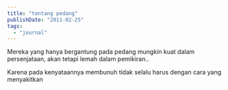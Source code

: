 ```yaml
---
title: "tentang pedang"
publishDate: "2011-02-25"
tags:
  - "journal"
---
```


Mereka yang hanya bergantung pada pedang mungkin kuat dalam persenjataan, akan tetapi lemah dalam pemikiran..

Karena pada kenyataannya membunuh tidak selalu harus dengan cara yang menyakitkan
